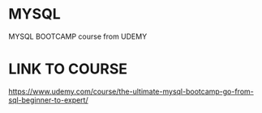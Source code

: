 # MYSQL
MYSQL BOOTCAMP course from UDEMY
# LINK TO COURSE
https://www.udemy.com/course/the-ultimate-mysql-bootcamp-go-from-sql-beginner-to-expert/
